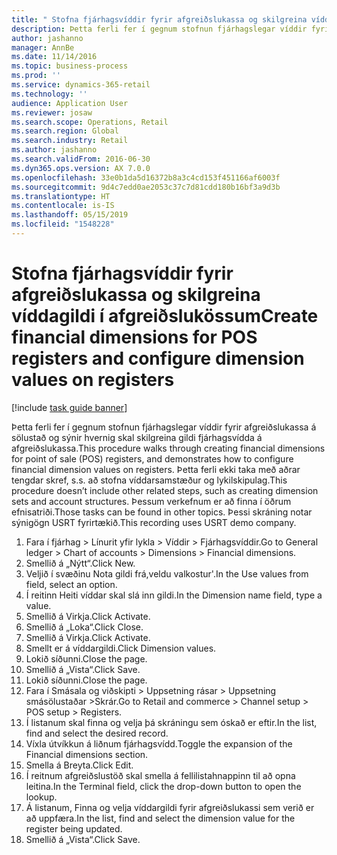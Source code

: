 ```yaml
---
title: " Stofna fjárhagsvíddir fyrir afgreiðslukassa og skilgreina víddagildi í afgreiðslukössum"
description: Þetta ferli fer í gegnum stofnun fjárhagslegar víddir fyrir afgreiðslukassa á sölustað og sýnir hvernig skal skilgreina gildi fjárhagsvídda á afgreiðslukassa.
author: jashanno
manager: AnnBe
ms.date: 11/14/2016
ms.topic: business-process
ms.prod: ''
ms.service: dynamics-365-retail
ms.technology: ''
audience: Application User
ms.reviewer: josaw
ms.search.scope: Operations, Retail
ms.search.region: Global
ms.search.industry: Retail
ms.author: jashanno
ms.search.validFrom: 2016-06-30
ms.dyn365.ops.version: AX 7.0.0
ms.openlocfilehash: 33e0b1da5d16372b8a3c4cd153f451166af6003f
ms.sourcegitcommit: 9d4c7edd0ae2053c37c7d81cdd180b16bf3a9d3b
ms.translationtype: HT
ms.contentlocale: is-IS
ms.lasthandoff: 05/15/2019
ms.locfileid: "1548228"
---
```

# <a name="create-financial-dimensions-for-pos-registers-and-configure-dimension-values-on-registers"></a><span data-ttu-id="d79bf-103"> Stofna fjárhagsvíddir fyrir afgreiðslukassa og skilgreina víddagildi í afgreiðslukössum</span><span class="sxs-lookup"><span data-stu-id="d79bf-103">Create financial dimensions for POS registers and configure dimension values on registers</span></span>

[!include [task guide banner](../includes/task-guide-banner.md)]

<span data-ttu-id="d79bf-104">Þetta ferli fer í gegnum stofnun fjárhagslegar víddir fyrir afgreiðslukassa á sölustað og sýnir hvernig skal skilgreina gildi fjárhagsvídda á afgreiðslukassa.</span><span class="sxs-lookup"><span data-stu-id="d79bf-104">This procedure walks through creating financial dimensions for point of sale (POS) registers, and demonstrates how to configure financial dimension values on registers.</span></span> <span data-ttu-id="d79bf-105">Þetta ferli ekki taka með aðrar tengdar skref, s.s. að stofna víddarsamstæður og lykilskipulag.</span><span class="sxs-lookup"><span data-stu-id="d79bf-105">This procedure doesn’t include other related steps, such as creating dimension sets and account structures.</span></span> <span data-ttu-id="d79bf-106">Þessum verkefnum er að finna í öðrum efnisatriði.</span><span class="sxs-lookup"><span data-stu-id="d79bf-106">Those tasks can be found in other topics.</span></span> <span data-ttu-id="d79bf-107">Þessi skráning notar sýnigögn USRT fyrirtækið.</span><span class="sxs-lookup"><span data-stu-id="d79bf-107">This recording uses USRT demo company.</span></span>

1. <span data-ttu-id="d79bf-108">Fara í fjárhag > Línurit yfir lykla > Víddir > Fjárhagsvíddir.</span><span class="sxs-lookup"><span data-stu-id="d79bf-108">Go to General ledger > Chart of accounts > Dimensions > Financial dimensions.</span></span>
2. <span data-ttu-id="d79bf-109">Smellið á „Nýtt“.</span><span class="sxs-lookup"><span data-stu-id="d79bf-109">Click New.</span></span>
3. <span data-ttu-id="d79bf-110">Veljið í svæðinu Nota gildi frá,veldu valkostur'.</span><span class="sxs-lookup"><span data-stu-id="d79bf-110">In the Use values from field, select an option.</span></span>
4. <span data-ttu-id="d79bf-111">Í reitinn Heiti víddar skal slá inn gildi.</span><span class="sxs-lookup"><span data-stu-id="d79bf-111">In the Dimension name field, type a value.</span></span>
5. <span data-ttu-id="d79bf-112">Smellið á Virkja.</span><span class="sxs-lookup"><span data-stu-id="d79bf-112">Click Activate.</span></span>
6. <span data-ttu-id="d79bf-113">Smellið á „Loka“.</span><span class="sxs-lookup"><span data-stu-id="d79bf-113">Click Close.</span></span>
7. <span data-ttu-id="d79bf-114">Smellið á Virkja.</span><span class="sxs-lookup"><span data-stu-id="d79bf-114">Click Activate.</span></span>
8. <span data-ttu-id="d79bf-115">Smellt er á víddargildi.</span><span class="sxs-lookup"><span data-stu-id="d79bf-115">Click Dimension values.</span></span>
9. <span data-ttu-id="d79bf-116">Lokið síðunni.</span><span class="sxs-lookup"><span data-stu-id="d79bf-116">Close the page.</span></span>
10. <span data-ttu-id="d79bf-117">Smellið á „Vista“.</span><span class="sxs-lookup"><span data-stu-id="d79bf-117">Click Save.</span></span>
11. <span data-ttu-id="d79bf-118">Lokið síðunni.</span><span class="sxs-lookup"><span data-stu-id="d79bf-118">Close the page.</span></span>
12. <span data-ttu-id="d79bf-119">Fara í Smásala og viðskipti > Uppsetning rásar > Uppsetning smásölustaðar >Skrár.</span><span class="sxs-lookup"><span data-stu-id="d79bf-119">Go to Retail and commerce > Channel setup > POS setup > Registers.</span></span>
13. <span data-ttu-id="d79bf-120">Í listanum skal finna og velja þá skráningu sem óskað er eftir.</span><span class="sxs-lookup"><span data-stu-id="d79bf-120">In the list, find and select the desired record.</span></span>
14. <span data-ttu-id="d79bf-121">Víxla útvíkkun á liðnum fjárhagsvídd.</span><span class="sxs-lookup"><span data-stu-id="d79bf-121">Toggle the expansion of the Financial dimensions section.</span></span>
15. <span data-ttu-id="d79bf-122">Smella á Breyta.</span><span class="sxs-lookup"><span data-stu-id="d79bf-122">Click Edit.</span></span>
16. <span data-ttu-id="d79bf-123">Í reitnum afgreiðslustöð skal smella á fellilistahnappinn til að opna leitina.</span><span class="sxs-lookup"><span data-stu-id="d79bf-123">In the Terminal field, click the drop-down button to open the lookup.</span></span>
17. <span data-ttu-id="d79bf-124">Á listanum, Finna og velja víddargildi fyrir afgreiðslukassi sem verið er að uppfæra.</span><span class="sxs-lookup"><span data-stu-id="d79bf-124">In the list, find and select the dimension value for the register being updated.</span></span>
18. <span data-ttu-id="d79bf-125">Smellið á „Vista“.</span><span class="sxs-lookup"><span data-stu-id="d79bf-125">Click Save.</span></span>

